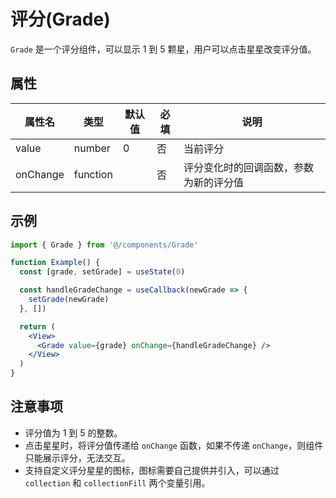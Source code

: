 # 评分(Grade)

`Grade` 是一个评分组件，可以显示 1 到 5 颗星，用户可以点击星星改变评分值。

## 属性

| 属性名 | 类型 | 默认值 | 必填 | 说明 |
| -------- | -------- | ------ | ---- | -------- |
| value | number | 0 | 否 | 当前评分 |
| onChange | function | | 否 | 评分变化时的回调函数，参数为新的评分值 |

## 示例

```jsx
import { Grade } from '@/components/Grade'

function Example() {
  const [grade, setGrade] = useState(0)

  const handleGradeChange = useCallback(newGrade => {
    setGrade(newGrade)
  }, [])

  return (
    <View>
      <Grade value={grade} onChange={handleGradeChange} />
    </View>
  )
}
```

## 注意事项

- 评分值为 1 到 5 的整数。
- 点击星星时，将评分值传递给 `onChange` 函数，如果不传递 `onChange`，则组件只能展示评分，无法交互。
- 支持自定义评分星星的图标，图标需要自己提供并引入，可以通过 `collection` 和 `collectionFill` 两个变量引用。